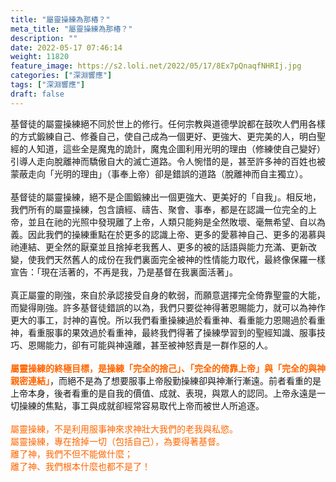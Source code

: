 ```yaml
---
title: "屬靈操練為那椿？"
meta_title: "屬靈操練為那椿？"
description: ""
date: 2022-05-17 07:46:14
weight: 11820
feature_image: https://s2.loli.net/2022/05/17/8Ex7pQnaqfNHRIj.jpg
categories: ["深淵響應"]
tags: ["深淵響應"]
draft: false
---
```


基督徒的屬靈操練絕不同於世上的修行。任何宗教與道德學說都在鼓吹人們用各樣的方式鍛練自己、修養自己，使自己成為一個更好、更強大、更完美的人，明白聖經的人知道，這些全是魔鬼的詭計，魔鬼企圖利用光明的理由（修練使自己變好）引導人走向脫離神而驕傲自大的滅亡道路。令人惋惜的是，甚至許多神的百姓也被蒙蔽走向「光明的理由」（事奉上帝）卻是錯誤的道路（脫離神而自主獨立）。<br />
<br />
基督徒的屬靈操練，絕不是企圖鍛練出一個更強大、更美好的「自我」。相反地，我們所有的屬靈操練，包含讀經、禱告、聚會、事奉，都是在認識一位完全的上帝，並且在祂的光照中發現離了上帝，人類只能夠是全然敗壞、毫無希望、自以為義。因此我們的操練重點在於更多的認識上帝、更多的愛慕神自己、更多的渴慕與祂連結、更全然的厭棄並且捨掉老我舊人、更多的被的話語與能力充滿、更新改變，使我們天然舊人的成份在我們裏面完全被神的性情能力取代，最終像保羅一樣宣告：「現在活著的，不再是我，乃是基督在我裏面活著」。<br />
<br />
真正屬靈的剛強，來自於承認接受自身的軟弱，而願意選擇完全倚靠聖靈的大能，而變得剛強。許多基督徒錯誤的以為，我們只要從神得著恩賜能力，就可以為神作更大的事工，討神的喜悅。所以我們看重操練過於看重神、看重能力恩賜過於看重神，看重服事的果效過於看重神，最終我們得著了操練學習到的聖經知識、服事技巧、恩賜能力，卻有可能與神遠離，甚至被神怒責是一群作惡的人。<br />
<br />
<span style="color: #ff6600;"><strong>屬靈操練的終極目標，是操練「完全的捨己」、「完全的倚靠上帝」與「完全的與神親密連結」</strong></span>，而絕不是為了想要服事上帝殷勤操練卻與神漸行漸遠。前者看重的是上帝本身，後者看重的是自我的價值、成就、表現，與眾人的認同。上帝永遠是一切操練的焦點，事工與成就卻經常容易取代上帝而被世人所追逐。<br />
<br />
<span style="color: #ff6600;">屬靈操練，不是利用服事神來求神壯大我們的老我與私慾。</span><br />
<span style="color: #ff6600;">屬靈操練，專在捨掉一切（包括自己），為要得著基督。</span><br />
<span style="color: #ff6600;">離了神，我們不但不能做什麼；</span><br />
<span style="color: #ff6600;">離了神、我們根本什麼也都不是了！</span>
        